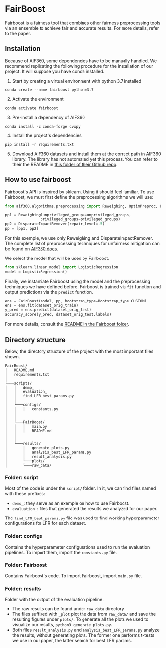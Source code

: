 # FairBoost
Fairboost is a fairness tool that combines other fairness preprocessing tools via an ensemble to achieve fair and accurate results. For more details, refer to the paper.  

## Installation
Because of AIF360, some dependencies have to be manually handled. We recommend replicating the following procedure for the installation of our project. It will suppose you have conda installed.

1. Start by creating a virtual environment with python 3.7 installed
```Shell
conda create --name fairboost python=3.7
``` 

2. Activate the environment
```Shell
conda activate fairboost
``` 

3. Pre-install a dependency of AIF360 
```Shell
conda install -c conda-forge cvxpy
```

4. Install the project's dependencies
```Shell
pip install -r requirements.txt
```

5. Download AIF360 datasets and install them at the correct path in AIF360 library. The library has not automated yet this process. You can refer to their the README in [this folder of their Github repo](https://github.com/Trusted-AI/AIF360/tree/master/aif360/data).


## How to use fairboost
Fairboost's API is inspired by sklearn. Using it should feel familiar. To use Fairboost, we must first define the preprocessing algorithms we will use:

```python
from aif360.algorithms.preprocessing import Reweighing, OptimPreproc, LFR, DisparateImpactRemover

pp1 = Reweighing(unprivileged_groups=unprivileged_groups,
                privileged_groups=privileged_groups)
pp2 = DisparateImpactRemover(repair_level=.5)
pp = [pp1, pp2]
```
For this exemple, we use only Reweighing and DisparateImpactRemover. The complete list of preprocessing techniques for unfairness mitigation can be found on [AIF360 docs](https://aif360.readthedocs.io/en/latest/modules/algorithms.html#module-aif360.algorithms.preprocessing).

We select the model that will be used by Fairboost.

```python
from sklearn.linear_model import LogisticRegression
model = LogisticRegression()
```

Finally, we instantiate Fairboost using the model and the preprocessing techniques we have defined before. Fairboost is trained via `fit` function and output predictions via the `predict` function.

```python
ens = FairBoost(model, pp, bootstrap_type=Bootstrap_type.CUSTOM)
ens = ens.fit(dataset_orig_train)
y_pred = ens.predict(dataset_orig_test)
accuracy_score(y_pred, dataset_orig_test.labels)
```
For more details, consult the [README in the Fairboost folder](scripts/FairBoost/README.md).


## Directory structure

Below, the directory structure of the project with the most important files shown.

```
FairBoost/
│   README.md
│   requirements.txt    
│
└───scripts/
│   │   demo_
│   │   evaluation_
│   │   find_LFR_best_params.py
│   │
│   └───configs/
│   │   │   constants.py
│   │   
│   │   
│   └───FairBoost/
│   │   │   main.py
│   │   │   README.md
│   │
│   │
│   └───results/
│       │   generate_plots.py 
│       │   analysis_best_LFR_params.py 
│       │   result_analysis.py 
│       └───plots/
│       └───raw_data/
```

### Folder: script
Most of the code is under the `script/` folder. In it, we can find files named with these prefixes:
- `demo_`: they serve as an exemple on how to use Fairboost.
- `evaluation_`: files that generated the results we analyzed for our paper.

The `find_LFR_best_params.py` file was used to find working hyperparameter configurations for LFR for each dataset.

### Folder: configs
Contains the hyperparameter configurations used to run the evaluation pipelines. To import them, import the `constants.py` file.

### Folder: Fairboost
Contains Fairboost's code. To import Fairboost, import `main.py` file.

### Folder: results
Folder with the output of the evaluation pipeline. 
- The raw results can be found under `raw_data` directory. 
- The files suffixed with `_plot` plot the data from `raw_data/` and save the resulting figures under `plots/`. To generate all the plots we used to visualize our results, `python3 generate_plots.py`.
- Both files `result_analysis.py` and `analysis_best_LFR_params.py` analyze the results, without generating plots. The former one performs t-tests we use in our paper, the latter search for best LFR params.



